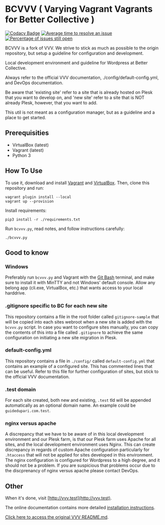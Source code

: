 # BCVVV ( Varying Vagrant Vagrants for Better Collective )

[![Codacy Badge](https://api.codacy.com/project/badge/Grade/206b06167aaf48aab24422cd417e8afa)](https://www.codacy.com/gh/Varying-Vagrant-Vagrants/VVV?utm_source=github.com&amp;utm_medium=referral&amp;utm_content=Varying-Vagrant-Vagrants/VVV&amp;utm_campaign=Badge_Grade) [![Average time to resolve an issue](http://isitmaintained.com/badge/resolution/varying-vagrant-vagrants/vvv.svg)](http://isitmaintained.com/project/varying-vagrant-vagrants/vvv "Average time to resolve an issue") [![Percentage of issues still open](http://isitmaintained.com/badge/open/varying-vagrant-vagrants/vvv.svg)](http://isitmaintained.com/project/varying-vagrant-vagrants/vvv "Percentage of issues still open")

BCVVV is a fork of VVV. We strive to stick as much as possible to the origin repository, but setup a guideline for configuration and development.

Local development environment and guideline for Wordpress at Better Collective.

Always refer to the official VVV documentation, ./config/default-config.yml, and DevOps documentation.

Be aware that 'existing site' refer to a site that is already hosted on Plesk that you want to develop on, and 'new site' refer to a site that is NOT already Plesk, however, that you want to add.

This util is not meant as a configuration manager, but as a guideline and a place to get started.

## Prerequisities

- VirtualBox (latest)
- Vagrant (latest)
- Python 3

## How To Use

To use it, download and install [Vagrant](https://www.vagrantup.com) and [VirtualBox](https://www.virtualbox.org/). Then, clone this repository and run:

```shell
vagrant plugin install --local
vagrant up --provision
```

Install requirements:
```shell
pip3 install -r ./requirements.txt
```

Run `bcvvv.py`, read notes, and follow instructions carefully:
```shell
./bcvvv.py
```

## Good to know

### Windows

Preferably run `bcvvv.py` and Vagrant with the [Git Bash](https://gitforwindows.org/) terminal, and make sure to install it with MinTTY and not Windows' default console. Allow any belong app (cli.exe, VirtualBox, etc.) that wants access to your local harddrive.

### .gitignore specific to BC for each new site

This repository contains a file in the root folder called `gitignore-sample` that will be copied into each sites webroot when a new site is added with the `bcvvv.py` script. In case you want to configure sites manually, you can copy the contents of this into a file called `.gitignore` to achieve the same configuration on initiating a new site migration in Plesk. 

### default-config.yml

This repository contains a file in `./config/` called `default-config.yml` that contains an example of a configured site. This has commented lines that can be useful. Refer to this file for further configuration of sites, but stick to the official VVV documentation. 

### .test domain

For each site created, both new and existing, `.test` tld will be appended automatically as an optional domain name. An example could be `guidedupari.com.test`.

### nginx versus apache

A discrepancy that we have to be aware of in this local development environment and our Plesk farm, is that our Plesk farm uses Apache for all sites, and the local development environment uses Nginx. This can create discrepancy in regards of custom Apache configuration particularly for `.htaccess` that will not be applied for sites developed in this environment. The nginx configuration is configured for Wordpress to a high degree, and it should not be a problem. If you are suspicious that problems occur due to the discprenancy of nginx versus apache please contact DevOps.

## Other

When it's done, visit [http://vvv.test](http://vvv.test).

The online documentation contains more detailed [installation instructions](https://varyingvagrantvagrants.org/docs/en-US/installation/).

[Click here to access the original VVV README.md](https://github.com/Varying-Vagrant-Vagrants/VVV/blob/develop/README.md).